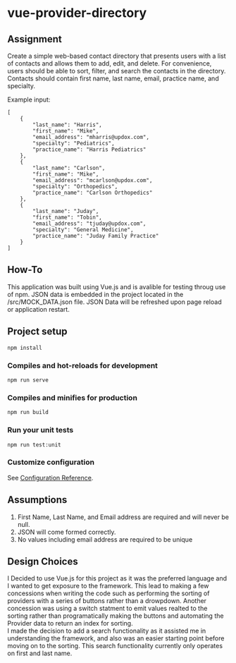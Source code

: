 # vue-provider-directory

## Assignment
Create a simple web-based contact directory that presents users with a list of contacts and allows them to add, edit, and delete. For convenience, users should be able to sort, filter, and search the contacts in the directory. Contacts should contain first name, last name, email, practice name, and specialty. 

Example input:
```
[
	{
		"last_name": "Harris",
		"first_name": "Mike",
		"email_address": "mharris@updox.com",
		"specialty": "Pediatrics",
		"practice_name": "Harris Pediatrics"
	},
	{
		"last_name": "Carlson",
		"first_name": "Mike",
		"email_address": "mcarlson@updox.com",
		"specialty": "Orthopedics",
		"practice_name": "Carlson Orthopedics"
	},
	{
		"last_name": "Juday",
		"first_name": "Tobin",
		"email_address": "tjuday@updox.com",
		"specialty": "General Medicine",
		"practice_name": "Juday Family Practice"
	}
]
```

## How-To
This application was built using Vue.js and is avalible for testing throug use of npm. JSON data is embedded in the project located in the /src/MOCK_DATA.json file. JSON Data will be refreshed upon page reload or application restart. 

## Project setup
```
npm install
```

### Compiles and hot-reloads for development
```
npm run serve
```

### Compiles and minifies for production
```
npm run build
```

### Run your unit tests
```
npm run test:unit
```

### Customize configuration
See [Configuration Reference](https://cli.vuejs.org/config/).


## Assumptions

1. First Name, Last Name, and Email address are required and will never be null.
2. JSON will come formed correctly. 
3. No values including email address are required to be unique

## Design Choices
I Decided to use Vue.js for this project as it was the preferred language and I wanted to get exposure to the framework. This lead to making a few concessions when writing the code such as performing the sorting of providers with a series of buttons rather than a drowpdown. Another concession was using a switch statment to emit values realted to the sorting rather than programatically making the buttons and automating the Provider data to return an index for sorting.<br>
I made the decision to add a search functionality as it assisted me in understanding the framework, and also was an easier starting point before moving on to the sorting. This search functionality currently only operates on first and last name. 